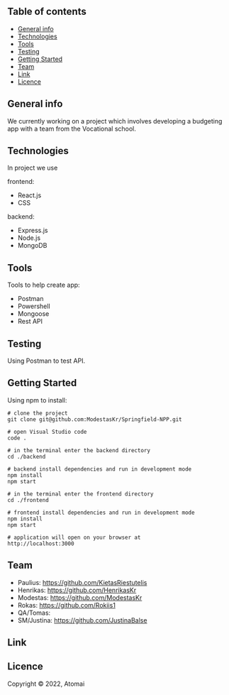 ## Table of contents

- [General info](#general-info)
- [Technologies](#technologies)
- [Tools](#tools)
- [Testing](#testing)
- [Getting Started](#getting-started)
- [Team](#team)
- [Link](#link)
- [Licence](#licence)

## General info

We currently working on a project which involves developing a budgeting app with a team from the Vocational school.

## Technologies

In project we use

frontend:

- React.js
- CSS

backend:

- Express.js
- Node.js
- MongoDB

## Tools

Tools to help create app:

- Postman
- Powershell
- Mongoose
- Rest API

## Testing

Using Postman to test API.

## Getting Started

Using npm to install:
 ```
# clone the project
git clone git@github.com:ModestasKr/Springfield-NPP.git

# open Visual Studio code
code .

# in the terminal enter the backend directory
cd ./backend

# backend install dependencies and run in development mode
npm install
npm start

# in the terminal enter the frontend directory
cd ./frontend

# frontend install dependencies and run in development mode
npm install
npm start

# application will open on your browser at
http://localhost:3000
```
## Team

- Paulius: https://github.com/KietasRiestutelis
- Henrikas: https://github.com/HenrikasKr
- Modestas: https://github.com/ModestasKr
- Rokas: https://github.com/Rokiis1
- QA/Tomas: 
- SM/Justina: https://github.com/JustinaBalse

## Link

## Licence

Copyright ©️ 2022, Atomai
